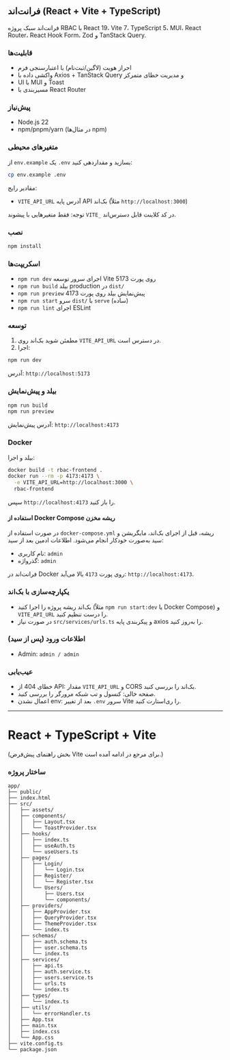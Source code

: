 ## فرانت‌اند (React + Vite + TypeScript)

فرانت‌اند سبک پروژه RBAC با React 19، Vite 7، TypeScript 5، MUI، React Router، React Hook Form، Zod و TanStack Query.

### قابلیت‌ها
- احراز هویت (لاگین/ثبت‌نام) با اعتبارسنجی فرم
- واکشی داده با Axios + TanStack Query و مدیریت خطای متمرکز
- UI با MUI و Toast
- مسیربندی با React Router

### پیش‌نیاز
- Node.js 22
- npm/pnpm/yarn (در مثال‌ها npm)

### متغیرهای محیطی
از `env.example` یک `.env` بسازید و مقداردهی کنید:
```bash
cp env.example .env
```
مقادیر رایج:
- `VITE_API_URL` آدرس پایه API بک‌اند (مثلاً `http://localhost:3000`)

توجه: فقط متغیرهایی با پیشوند `VITE_` در کد کلاینت قابل دسترس‌اند.

### نصب
```bash
npm install
```

### اسکریپت‌ها
- `npm run dev` اجرای سرور توسعه Vite روی پورت 5173
- `npm run build` بیلد production در `dist/`
- `npm run preview` پیش‌نمایش بیلد روی پورت 4173
- `npm run start` سرو `dist/` با `serve` (ساده)
- `npm run lint` اجرای ESLint

### توسعه
1) مطمئن شوید بک‌اند روی `VITE_API_URL` در دسترس است.
2) اجرا:
```bash
npm run dev
```
آدرس: `http://localhost:5173`

### بیلد و پیش‌نمایش
```bash
npm run build
npm run preview
```
آدرس پیش‌نمایش: `http://localhost:4173`

### Docker
بیلد و اجرا:
```bash
docker build -t rbac-frontend .
docker run --rm -p 4173:4173 \
  -e VITE_API_URL=http://localhost:3000 \
  rbac-frontend
```
سپس `http://localhost:4173` را باز کنید.

#### استفاده از Docker Compose ریشه مخزن
در صورت استفاده از `docker-compose.yml` ریشه، قبل از اجرای بک‌اند، مایگریشن و سید به‌صورت خودکار انجام می‌شود. اطلاعات ادمین بعد از سید:
- نام کاربری: `admin`
- گذرواژه: `admin`

فرانت‌اند در Docker روی پورت `4173` بالا می‌آید: `http://localhost:4173`.

### یکپارچه‌سازی با بک‌اند
- بک‌اند ریشه پروژه را اجرا کنید (مثلاً `npm run start:dev` یا Docker Compose) و `VITE_API_URL` را درست تنظیم کنید.
- در صورت نیاز `src/services/urls.ts` و پیکربندی پایه axios را به‌روز کنید.

### اطلاعات ورود (پس از سید)
- Admin: `admin / admin`

### عیب‌یابی
- خطای 404 از API: مقدار `VITE_API_URL` و CORS بک‌اند را بررسی کنید.
- صفحه خالی: کنسول و تب شبکه مرورگر را بررسی کنید.
- اعمال نشدن env: بعد از تغییر `.env` سرور Vite را ری‌استارت کنید.

---

# React + TypeScript + Vite
(بخش راهنمای پیش‌فرض Vite برای مرجع در ادامه آمده است.)

### ساختار پروژه
```
app/
├── public/
├── index.html
├── src/
│   ├── assets/
│   ├── components/
│   │   ├── Layout.tsx
│   │   └── ToastProvider.tsx
│   ├── hooks/
│   │   ├── index.ts
│   │   ├── useAuth.ts
│   │   └── useUsers.ts
│   ├── pages/
│   │   ├── Login/
│   │   │   └── Login.tsx
│   │   ├── Register/
│   │   │   └── Register.tsx
│   │   └── Users/
│   │       ├── Users.tsx
│   │       └── components/
│   ├── providers/
│   │   ├── AppProvider.tsx
│   │   ├── QueryProvider.tsx
│   │   ├── ThemeProvider.tsx
│   │   └── index.ts
│   ├── schemas/
│   │   ├── auth.schema.ts
│   │   ├── user.schema.ts
│   │   └── index.ts
│   ├── services/
│   │   ├── api.ts
│   │   ├── auth.service.ts
│   │   ├── users.service.ts
│   │   ├── urls.ts
│   │   └── index.ts
│   ├── types/
│   │   └── index.ts
│   ├── utils/
│   │   └── errorHandler.ts
│   ├── App.tsx
│   ├── main.tsx
│   ├── index.css
│   └── App.css
├── vite.config.ts
└── package.json
```


